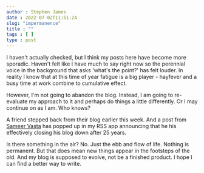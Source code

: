 ```yaml
---
author : Stephen James
date : 2022-07-02T11:51:24
slug: "impermanence" 
title : ""
tags : [ ]
type : post
---
```

I haven't actually checked, but I think my posts here have become more sporadic. Haven't felt like I have much to say right now so the perennial voice in the background that asks 'what's the point?' has felt louder. In reality I know that at this time of year fatigue is a big player - hayfever and a busy time at work combine to cumulative effect. 

However, I'm not going to abandon the blog. Instead, I am going to re-evaluate my approach to it and perhaps do things a little differently. Or I may continue on as I am. Who knows?

A friend stepped back from their blog earlier this week. And a post from [Sameer Vasta](https://www.inthemargins.ca/) has popped up in my RSS app announcing that he his effectively closing his blog down after 25 years.

Is there something in the air? No. Just the ebb and flow of life. Nothing is permanent. But that does mean new things appear in the footsteps of the old. And my blog is supposed to evolve, not be a finished product. I hope I can find a better way to write. 